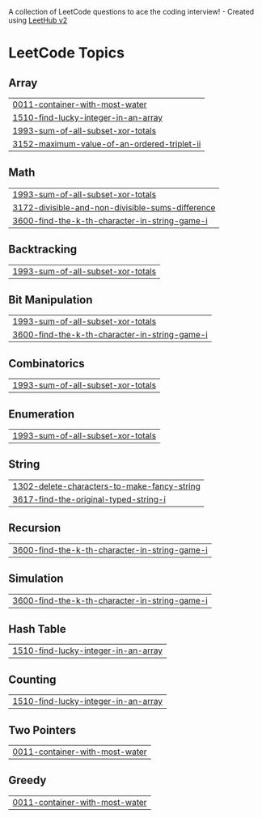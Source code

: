 A collection of LeetCode questions to ace the coding interview! - Created using [LeetHub v2](https://github.com/arunbhardwaj/LeetHub-2.0)
<!---LeetCode Topics Start-->
# LeetCode Topics
## Array
|  |
| ------- |
| [0011-container-with-most-water](https://github.com/Kartik213/Leetcode/tree/master/0011-container-with-most-water) |
| [1510-find-lucky-integer-in-an-array](https://github.com/Kartik213/Leetcode/tree/master/1510-find-lucky-integer-in-an-array) |
| [1993-sum-of-all-subset-xor-totals](https://github.com/Kartik213/Leetcode/tree/master/1993-sum-of-all-subset-xor-totals) |
| [3152-maximum-value-of-an-ordered-triplet-ii](https://github.com/Kartik213/Leetcode/tree/master/3152-maximum-value-of-an-ordered-triplet-ii) |
## Math
|  |
| ------- |
| [1993-sum-of-all-subset-xor-totals](https://github.com/Kartik213/Leetcode/tree/master/1993-sum-of-all-subset-xor-totals) |
| [3172-divisible-and-non-divisible-sums-difference](https://github.com/Kartik213/Leetcode/tree/master/3172-divisible-and-non-divisible-sums-difference) |
| [3600-find-the-k-th-character-in-string-game-i](https://github.com/Kartik213/Leetcode/tree/master/3600-find-the-k-th-character-in-string-game-i) |
## Backtracking
|  |
| ------- |
| [1993-sum-of-all-subset-xor-totals](https://github.com/Kartik213/Leetcode/tree/master/1993-sum-of-all-subset-xor-totals) |
## Bit Manipulation
|  |
| ------- |
| [1993-sum-of-all-subset-xor-totals](https://github.com/Kartik213/Leetcode/tree/master/1993-sum-of-all-subset-xor-totals) |
| [3600-find-the-k-th-character-in-string-game-i](https://github.com/Kartik213/Leetcode/tree/master/3600-find-the-k-th-character-in-string-game-i) |
## Combinatorics
|  |
| ------- |
| [1993-sum-of-all-subset-xor-totals](https://github.com/Kartik213/Leetcode/tree/master/1993-sum-of-all-subset-xor-totals) |
## Enumeration
|  |
| ------- |
| [1993-sum-of-all-subset-xor-totals](https://github.com/Kartik213/Leetcode/tree/master/1993-sum-of-all-subset-xor-totals) |
## String
|  |
| ------- |
| [1302-delete-characters-to-make-fancy-string](https://github.com/Kartik213/Leetcode/tree/master/1302-delete-characters-to-make-fancy-string) |
| [3617-find-the-original-typed-string-i](https://github.com/Kartik213/Leetcode/tree/master/3617-find-the-original-typed-string-i) |
## Recursion
|  |
| ------- |
| [3600-find-the-k-th-character-in-string-game-i](https://github.com/Kartik213/Leetcode/tree/master/3600-find-the-k-th-character-in-string-game-i) |
## Simulation
|  |
| ------- |
| [3600-find-the-k-th-character-in-string-game-i](https://github.com/Kartik213/Leetcode/tree/master/3600-find-the-k-th-character-in-string-game-i) |
## Hash Table
|  |
| ------- |
| [1510-find-lucky-integer-in-an-array](https://github.com/Kartik213/Leetcode/tree/master/1510-find-lucky-integer-in-an-array) |
## Counting
|  |
| ------- |
| [1510-find-lucky-integer-in-an-array](https://github.com/Kartik213/Leetcode/tree/master/1510-find-lucky-integer-in-an-array) |
## Two Pointers
|  |
| ------- |
| [0011-container-with-most-water](https://github.com/Kartik213/Leetcode/tree/master/0011-container-with-most-water) |
## Greedy
|  |
| ------- |
| [0011-container-with-most-water](https://github.com/Kartik213/Leetcode/tree/master/0011-container-with-most-water) |
<!---LeetCode Topics End-->